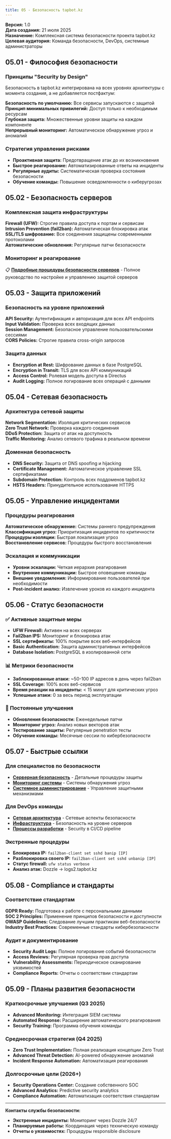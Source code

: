 ```yaml
---
title: 05 - Безопасность tapbot.kz
---
```


**Версия:** 1.0  
**Дата создания:** 21 июля 2025  
**Назначение:** Комплексная система безопасности проекта tapbot.kz  
**Целевая аудитория:** Команда безопасности, DevOps, системные администраторы

## 05.01 - Философия безопасности

### Принципы "Security by Design"
Безопасность в tapbot.kz интегрирована на всех уровнях архитектуры с момента создания, а не добавляется постфактум:

**Безопасность по умолчанию:** Все сервисы запускаются с защитой  
**Принцип минимальных привилегий:** Доступ только к необходимым ресурсам  
**Глубокая защита:** Множественные уровни защиты на каждом компоненте  
**Непрерывный мониторинг:** Автоматическое обнаружение угроз и аномалий

### Стратегия управления рисками
- **Проактивная защита:** Предотвращение атак до их возникновения
- **Быстрое реагирование:** Автоматизированные ответы на инциденты
- **Регулярные аудиты:** Систематическая проверка состояния безопасности
- **Обучение команды:** Повышение осведомленности о киберугрозах

## 05.02 - Безопасность серверов

### Комплексная защита инфраструктуры
**Firewall (UFW):** Строгие правила доступа к портам и сервисам  
**Intrusion Prevention (fail2ban):** Автоматическая блокировка атак  
**SSL/TLS шифрование:** Все соединения защищены современными протоколами  
**Автоматические обновления:** Регулярные патчи безопасности

### Мониторинг и реагирование
📋 **[Подробные процедуры безопасности серверов](./05-02-server-security/)** - Полное руководство по настройке и управлению защитой серверов

## 05.03 - Защита приложений

### Безопасность на уровне приложений
**API Security:** Аутентификация и авторизация для всех API endpoints  
**Input Validation:** Проверка всех входящих данных  
**Session Management:** Безопасное управление пользовательскими сессиями  
**CORS Policies:** Строгие правила cross-origin запросов

### Защита данных
- **Encryption at Rest:** Шифрование данных в базе PostgreSQL
- **Encryption in Transit:** TLS для всех API коммуникаций
- **Access Control:** Ролевая модель доступа в Directus
- **Audit Logging:** Полное логирование всех операций с данными

## 05.04 - Сетевая безопасность

### Архитектура сетевой защиты
**Network Segmentation:** Изоляция критических сервисов  
**Zero Trust Network:** Проверка каждого соединения  
**DDoS Protection:** Защита от атак на доступность  
**Traffic Monitoring:** Анализ сетевого трафика в реальном времени

### Доменная безопасность
- **DNS Security:** Защита от DNS spoofing и hijacking
- **Certificate Management:** Автоматическое управление SSL сертификатами
- **Subdomain Protection:** Контроль всех поддоменов tapbot.kz
- **HSTS Headers:** Принудительное использование HTTPS

## 05.05 - Управление инцидентами

### Процедуры реагирования
**Автоматическое обнаружение:** Системы раннего предупреждения  
**Классификация угроз:** Приоритизация инцидентов по критичности  
**Процедуры изоляции:** Быстрая локализация угроз  
**Восстановление сервисов:** Процедуры быстрого восстановления

### Эскалация и коммуникации
- **Уровни эскалации:** Четкая иерархия реагирования
- **Внутренние коммуникации:** Быстрое оповещение команды
- **Внешние уведомления:** Информирование пользователей при необходимости
- **Post-incident анализ:** Извлечение уроков из каждого инцидента

## 05.06 - Статус безопасности

### ✅ Активные защитные меры
- **UFW Firewall:** Активен на всех серверах
- **Fail2ban IPS:** Мониторинг и блокировка атак
- **SSL сертификаты:** 100% покрытие всех веб-интерфейсов
- **Basic Authentication:** Защита административных интерфейсов
- **Database Isolation:** PostgreSQL в изолированной сети

### 📊 Метрики безопасности
- **Заблокированные атаки:** ~50-100 IP адресов в день через fail2ban
- **SSL Coverage:** 100% всех веб-сервисов
- **Время реакции на инциденты:** < 15 минут для критических угроз
- **Успешные атаки:** 0 за весь период эксплуатации

### 🔄 Постоянные улучшения
- **Обновления безопасности:** Еженедельные патчи
- **Мониторинг угроз:** Анализ новых векторов атак
- **Тестирование защиты:** Регулярные penetration тесты
- **Обучение команды:** Месячные сессии по кибербезопасности

## 05.07 - Быстрые ссылки

### Для специалистов по безопасности
- **[Серверная безопасность](./05-02-server-security/)** - Детальные процедуры защиты
- **[Мониторинг системы](../06-operations/06-03-monitoring/)** - Системы обнаружения угроз
- **[Системное администрирование](../06-operations/06-05-system-administration/)** - Управление защитными механизмами

### Для DevOps команды
- **[Сетевая архитектура](../04-network-architecture/)** - Сетевые аспекты безопасности
- **[Инфраструктура](../02-infrastructure/)** - Безопасность на уровне серверов
- **[Процессы разработки](../07-development/)** - Security в CI/CD pipeline

### Экстренные процедуры
- **Блокировка IP:** `fail2ban-client set sshd banip [IP]`
- **Разблокировка своего IP:** `fail2ban-client set sshd unbanip [IP]`
- **Статус firewall:** `ufw status verbose`
- **Анализ атак:** Dozzle → logs2.tapbot.kz

## 05.08 - Compliance и стандарты

### Соответствие стандартам
**GDPR Ready:** Подготовка к работе с персональными данными  
**SOC 2 Principles:** Применение принципов безопасности и доступности  
**OWASP Guidelines:** Следование лучшим практикам веб-безопасности  
**Industry Best Practices:** Современные стандарты кибербезопасности

### Аудит и документирование
- **Security Audit Logs:** Полное логирование событий безопасности
- **Access Reviews:** Регулярная проверка прав доступа
- **Vulnerability Assessments:** Периодическое сканирование уязвимостей
- **Compliance Reports:** Отчеты о соответствии стандартам

## 05.09 - Планы развития безопасности

### Краткосрочные улучшения (Q3 2025)
- **Advanced Monitoring:** Интеграция SIEM системы
- **Automated Response:** Расширение автоматического реагирования
- **Security Training:** Программа обучения команды

### Среднесрочная стратегия (Q4 2025)
- **Zero Trust Implementation:** Полная реализация концепции Zero Trust
- **Advanced Threat Detection:** AI-powered обнаружение аномалий
- **Incident Response Automation:** Автоматизация реагирования

### Долгосрочные цели (2026+)
- **Security Operations Center:** Создание собственного SOC
- **Advanced Analytics:** Predictive security analytics
- **Compliance Automation:** Автоматизация соответствия стандартам

---

**Контакты службы безопасности:**
- **Экстренные инциденты:** Мониторинг через Dozzle 24/7
- **Планируемые работы:** Координация через техническую команду
- **Отчеты о уязвимостях:** Процедуры responsible disclosure